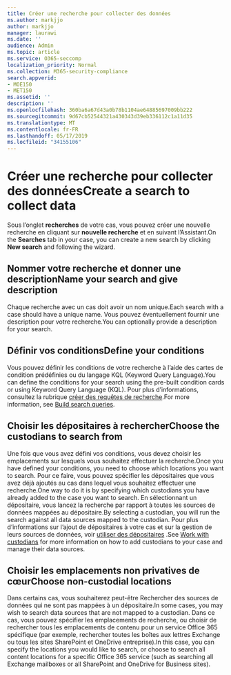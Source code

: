 ```yaml
---
title: Créer une recherche pour collecter des données
ms.author: markjjo
author: markjjo
manager: laurawi
ms.date: ''
audience: Admin
ms.topic: article
ms.service: O365-seccomp
localization_priority: Normal
ms.collection: M365-security-compliance
search.appverid:
- MOE150
- MET150
ms.assetid: ''
description: ''
ms.openlocfilehash: 360ba6a67d43a0b78b1104ae64885697009bb222
ms.sourcegitcommit: 9d67cb52544321a430343d39eb336112c1a11d35
ms.translationtype: MT
ms.contentlocale: fr-FR
ms.lasthandoff: 05/17/2019
ms.locfileid: "34155106"
---
```

# <a name="create-a-search-to-collect-data"></a><span data-ttu-id="fe6d3-102">Créer une recherche pour collecter des données</span><span class="sxs-lookup"><span data-stu-id="fe6d3-102">Create a search to collect data</span></span>

<span data-ttu-id="fe6d3-103">Sous l’onglet **recherches** de votre cas, vous pouvez créer une nouvelle recherche en cliquant sur **nouvelle recherche** et en suivant l’Assistant.</span><span class="sxs-lookup"><span data-stu-id="fe6d3-103">On the **Searches** tab in your case, you can create a new search by clicking **New search** and following the wizard.</span></span>

## <a name="name-your-search-and-give-description"></a><span data-ttu-id="fe6d3-104">Nommer votre recherche et donner une description</span><span class="sxs-lookup"><span data-stu-id="fe6d3-104">Name your search and give description</span></span>

<span data-ttu-id="fe6d3-105">Chaque recherche avec un cas doit avoir un nom unique.</span><span class="sxs-lookup"><span data-stu-id="fe6d3-105">Each search with a case should have a unique name.</span></span> <span data-ttu-id="fe6d3-106">Vous pouvez éventuellement fournir une description pour votre recherche.</span><span class="sxs-lookup"><span data-stu-id="fe6d3-106">You can optionally provide a description for your search.</span></span> 

## <a name="define-your-conditions"></a><span data-ttu-id="fe6d3-107">Définir vos conditions</span><span class="sxs-lookup"><span data-stu-id="fe6d3-107">Define your conditions</span></span>

<span data-ttu-id="fe6d3-108">Vous pouvez définir les conditions de votre recherche à l’aide des cartes de condition prédéfinies ou du langage KQL (Keyword Query Language).</span><span class="sxs-lookup"><span data-stu-id="fe6d3-108">You can define the conditions for your search using the pre-built condition cards or using Keyword Query Language (KQL).</span></span> <span data-ttu-id="fe6d3-109">Pour plus d’informations, consultez la rubrique [créer des requêtes de recherche](building-search-queries.md).</span><span class="sxs-lookup"><span data-stu-id="fe6d3-109">For more information, see [Build search queries](building-search-queries.md).</span></span>

## <a name="choose-the-custodians-to-search-from"></a><span data-ttu-id="fe6d3-110">Choisir les dépositaires à rechercher</span><span class="sxs-lookup"><span data-stu-id="fe6d3-110">Choose the custodians to search from</span></span>

<span data-ttu-id="fe6d3-111">Une fois que vous avez défini vos conditions, vous devez choisir les emplacements sur lesquels vous souhaitez effectuer la recherche.</span><span class="sxs-lookup"><span data-stu-id="fe6d3-111">Once you have defined your conditions, you need to choose which locations you want to search.</span></span> <span data-ttu-id="fe6d3-112">Pour ce faire, vous pouvez spécifier les dépositaires que vous avez déjà ajoutés au cas dans lequel vous souhaitez effectuer une recherche.</span><span class="sxs-lookup"><span data-stu-id="fe6d3-112">One way to do it is by specifying which custodians you have already added to the case you want to search.</span></span> <span data-ttu-id="fe6d3-113">En sélectionnant un dépositaire, vous lancez la recherche par rapport à toutes les sources de données mappées au dépositaire.</span><span class="sxs-lookup"><span data-stu-id="fe6d3-113">By selecting a custodian, you will run the search against all data sources mapped to the custodian.</span></span> <span data-ttu-id="fe6d3-114">Pour plus d’informations sur l’ajout de dépositaires à votre cas et sur la gestion de leurs sources de données, voir [utiliser des dépositaires](managing-custodians.md) .</span><span class="sxs-lookup"><span data-stu-id="fe6d3-114">See [Work with custodians](managing-custodians.md) for more information on how to add custodians to your case and manage their data sources.</span></span>

## <a name="choose-non-custodial-locations"></a><span data-ttu-id="fe6d3-115">Choisir les emplacements non privatives de cœur</span><span class="sxs-lookup"><span data-stu-id="fe6d3-115">Choose non-custodial locations</span></span>

<span data-ttu-id="fe6d3-116">Dans certains cas, vous souhaiterez peut-être Rechercher des sources de données qui ne sont pas mappées à un dépositaire.</span><span class="sxs-lookup"><span data-stu-id="fe6d3-116">In some cases, you may wish to search data sources that are not mapped to a custodian.</span></span> <span data-ttu-id="fe6d3-117">Dans ce cas, vous pouvez spécifier les emplacements de recherche, ou choisir de rechercher tous les emplacements de contenu pour un service Office 365 spécifique (par exemple, rechercher toutes les boîtes aux lettres Exchange ou tous les sites SharePoint et OneDrive entreprise).</span><span class="sxs-lookup"><span data-stu-id="fe6d3-117">In this case, you can specify the locations you would like to search, or choose to search all content locations for a specific Office 365 service (such as searching all Exchange mailboxes or all SharePoint and OneDrive for Business sites).</span></span>